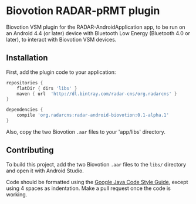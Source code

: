 # Biovotion RADAR-pRMT plugin

Biovotion VSM plugin for the RADAR-AndroidApplication app, to be run on an Android 4.4 (or later) device with Bluetooth Low Energy (Bluetooth 4.0 or later), to interact with Biovotion VSM devices.

## Installation

First, add the plugin code to your application:

```gradle
repositories {
    flatDir { dirs 'libs' }
    maven { url  'http://dl.bintray.com/radar-cns/org.radarcns' }
}

dependencies {
    compile 'org.radarcns:radar-android-biovotion:0.1-alpha.1'
}
```

Also, copy the two Biovotion `.aar` files to your 'app/libs' directory.

## Contributing

To build this project, add the two Biovotion `.aar` files to the `libs/` directory and open it with Android Studio.

Code should be formatted using the [Google Java Code Style Guide](https://google.github.io/styleguide/javaguide.html), except using 4 spaces as indentation. Make a pull request once the code is working.
